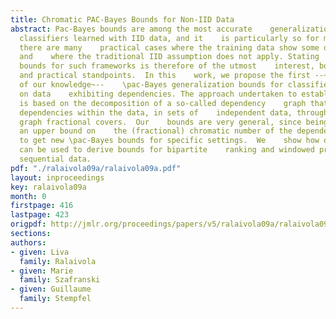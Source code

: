 ```yaml
---
title: Chromatic PAC-Bayes Bounds for Non-IID Data
abstract: Pac-Bayes bounds are among the most accurate    generalization bounds for
  classifiers learned with IID data, and it    is particularly so for margin classifiers.  However,
  there are many    practical cases where the training data show some dependencies
  and    where the traditional IID assumption does not apply. Stating    generalization
  bounds for such frameworks is therefore of the utmost    interest, both from theoretical
  and practical standpoints.  In this    work, we propose the first --~to the best
  of our knowledge~--    \pac-Bayes generalization bounds for classifiers trained
  on data    exhibiting dependencies. The approach undertaken to establish our    results
  is based on the decomposition of a so-called dependency    graph that encodes the
  dependencies within the data, in sets of    independent data, through the tool of
  graph fractional covers.  Our    bounds are very general, since being able to find
  an upper bound on    the (fractional) chromatic number of the dependency graph is    sufficient
  to get new \pac-Bayes bounds for specific settings.  We    show how our results
  can be used to derive bounds for bipartite    ranking and windowed prediction on
  sequential data.
pdf: "./ralaivola09a/ralaivola09a.pdf"
layout: inproceedings
key: ralaivola09a
month: 0
firstpage: 416
lastpage: 423
origpdf: http://jmlr.org/proceedings/papers/v5/ralaivola09a/ralaivola09a.pdf
sections: 
authors:
- given: Liva
  family: Ralaivola
- given: Marie
  family: Szafranski
- given: Guillaume
  family: Stempfel
---
```

